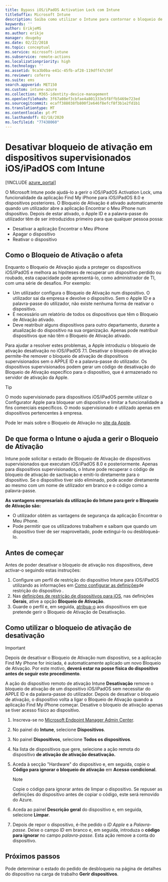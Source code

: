 ```yaml
---
title: Bypass iOS/iPadOS Activation Lock com Intune
titleSuffix: Microsoft Intune
description: Saiba como utilizar o Intune para contornar o bloqueio de ativação iOS/iPadOS para aceder a dispositivos bloqueados.
keywords: ''
author: ErikjeMS
ms.author: erikje
manager: dougeby
ms.date: 02/22/2018
ms.topic: conceptual
ms.service: microsoft-intune
ms.subservice: remote-actions
ms.localizationpriority: high
ms.technology: ''
ms.assetid: 9ca3b0ba-e41c-45fb-af28-119dff47c59f
ms.reviewer: coferro
ms.suite: ems
search.appverid: MET150
ms.custom: intune-azure
ms.collection: M365-identity-device-management
ms.openlocfilehash: 3f67a08ef3cbfae4a801333e5f8ffb5469e723ed
ms.sourcegitcommit: ecaff388038fb800f2e646f8efcf8f3b1e2fd1b1
ms.translationtype: MT
ms.contentlocale: pt-PT
ms.lasthandoff: 02/18/2020
ms.locfileid: "77438060"
---
```

# <a name="disable-activation-lock-on-supervised-iosipados-devices-with-intune"></a>Desativar bloqueio de ativação em dispositivos supervisionados iOS/iPadOS com Intune


[!INCLUDE [azure_portal](../includes/azure_portal.md)]

O Microsoft Intune pode ajudá-lo a gerir o iOS/iPadOS Activation Lock, uma funcionalidade da aplicação Find My iPhone para iOS/iPadOS 8.0 e dispositivos posteriores. O Bloqueio de Ativação é ativado automaticamente quando um utilizador abre a aplicação Encontrar o Meu iPhone num dispositivo. Depois de estar ativado, o Apple ID e a palavra-passe do utilizador têm de ser introduzidos primeiro para que qualquer pessoa possa:

- Desativar a aplicação Encontrar o Meu iPhone
- Apagar o dispositivo
- Reativar o dispositivo

## <a name="how-activation-lock-affects-you"></a>Como o Bloqueio de Ativação o afeta

Enquanto o Bloqueio de Ativação ajuda a proteger os dispositivos iOS/iPadOS e melhora as hipóteses de recuperar um dispositivo perdido ou roubado, esta capacidade pode apresentá-lo, como administrador de TI, com uma série de desafios. Por exemplo:

- Um utilizador configura o Bloqueio de Ativação num dispositivo. O utilizador sai da empresa e devolve o dispositivo. Sem o Apple ID e a palavra-passe do utilizador, não existe nenhuma forma de reativar o dispositivo.
- É necessário um relatório de todos os dispositivos que têm o Bloqueio de Ativação ativado.
- Deve reatribuir alguns dispositivos para outro departamento, durante a atualização do dispositivo na sua organização. Apenas pode reatribuir dispositivos que não têm o Bloqueio de Ativação ativado.

Para ajudar a resolver estes problemas, a Apple introduziu o bloqueio de ativação desativação no iOS/iPadOS 7.1. Desativar o bloqueio de ativação permite-lhe remover o bloqueio de ativação de dispositivos supervisionados sem o APPLE ID e a palavra-passe do utilizador. Os dispositivos supervisionados podem gerar um código de desativação do Bloqueio de Ativação específico para o dispositivo, que é armazenado no servidor de ativação da Apple.

>[!TIP]
>O modo supervisionado para dispositivos iOS/iPadOS permite utilizar o Configurator Apple para bloquear um dispositivo e limitar a funcionalidade a fins comerciais específicos. O modo supervisionado é utilizado apenas em dispositivos pertencentes à empresa.

Pode ler mais sobre o Bloqueio de Ativação no [site da Apple](https://support.apple.com/HT201365).

## <a name="how-intune-helps-you-manage-activation-lock"></a>De que forma o Intune o ajuda a gerir o Bloqueio de Ativação
Intune pode solicitar o estado de Bloqueio de Ativação de dispositivos supervisionados que executam iOS/iPadOS 8.0 e posteriormente. Apenas para dispositivos supervisionados, o Intune pode recuperar o código de bloqueio de ativação de sactivação e emiti-lo diretamente para o dispositivo. Se o dispositivo tiver sido eliminado, pode aceder diretamente ao mesmo com um nome de utilizador em branco e o código como a palavra-passe.

**As vantagens empresariais da utilização do Intune para gerir o Bloqueio de Ativação são:**

- O utilizador obtém as vantagens de segurança da aplicação Encontrar o Meu iPhone.
- Pode permitir que os utilizadores trabalhem e saibam que quando um dispositivo tiver de ser reaproveitado, pode extingui-lo ou desbloqueá-lo.

## <a name="before-you-start"></a>Antes de começar
Antes de poder desativar o bloqueio de ativação nos dispositivos, deve activar-o seguindo estas instruções:

1. Configure um perfil de restrição do dispositivo Intune para iOS/iPadOS utilizando as informações em [Como configurar as definições](/intune-azure/configure-devices/how-to-configure-device-restrictions)de restrição do dispositivo .
2. Nas [definições de restrição de dispositivos para iOS](../configuration/device-restrictions-ios.md), nas definições **Gerais**, ative a opção **Bloqueio de Ativação**.
3. Guarde o perfil e, em seguida, [atribua-o](../configuration/device-profile-assign.md) aos dispositivos em que pretende gerir o Bloqueio de Ativação de Desativação.


## <a name="how-to-use-disable-activation-lock"></a>Como utilizar o bloqueio de ativação de desativação

>[!IMPORTANT]
>Depois de desativar o Bloqueio de Ativação num dispositivo, se a aplicação Find My iPhone for iniciada, é automaticamente aplicado um novo Bloqueio de Ativação. Por este motivo, **deverá estar na posse física do dispositivo antes de seguir este procedimento**.

A ação do dispositivo remoto de ativação Intune **Desativação** remove o bloqueio de ativação de um dispositivo iOS/iPadOS sem necessitar do APPLE ID e da palavra-passe do utilizador. Depois de desativar o bloqueio de ativação, o dispositivo volta a ligar o Bloqueio de Ativação quando a aplicação Find My iPhone começar. Desative o bloqueio de ativação apenas se tiver acesso físico ao dispositivo.

1. Inscreva-se no [Microsoft Endpoint Manager Admin Center](https://go.microsoft.com/fwlink/?linkid=2109431).
3. No painel do **Intune**, selecione **Dispositivos**.
4. No painel **Dispositivos**, selecione **Todos os dispositivos**.
5. Na lista de dispositivos que gere, selecione a ação remota do dispositivo **de ativação de ativação desativação.**
6. Aceda à secção "Hardware" do dispositivo e, em seguida, copie o **Código para ignorar o bloqueio de ativação** em **Acesso condicional**.

    >[!NOTE]
    >Copie o código para ignorar antes de limpar o dispositivo. Se repuser as definições do dispositivo antes de copiar o código, este será removido do Azure.

7. Aceda ao painel **Descrição geral** do dispositivo e, em seguida, selecione **Limpar**.
8. Depois de repor o dispositivo, é-lhe pedido o *ID Apple* e a *Palavra-passe*. Deixe o campo *ID* em branco e, em seguida, introduza o **código para ignorar** no campo *palavra-passe*. Esta ação remove a conta do dispositivo. 


## <a name="next-steps"></a>Próximos passos

Pode determinar o estado do pedido de desbloqueio na página de detalhes do dispositivo na carga de trabalho **Gerir dispositivos**.
